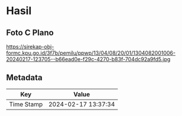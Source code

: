 # Hasil

## Foto C Plano

https://sirekap-obj-formc.kpu.go.id/3f7b/pemilu/ppwp/13/04/08/20/01/1304082001006-20240217-123705--b66ead0e-f29c-4270-b83f-704dc92a9fd5.jpg


## Metadata

| Key        | Value               |
| ---------- | ------------------- |
| Time Stamp | 2024-02-17 13:37:34 |



